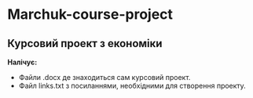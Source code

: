 # Marchuk-course-project


## Курсовий проект з економіки

**Налічує:**
+ Файли .docx де знаходиться сам курсовий проект.
+ Файл links.txt з посиланнями, необхідними для створення проекту.
